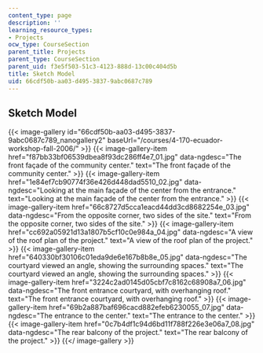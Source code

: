 ```yaml
---
content_type: page
description: ''
learning_resource_types:
- Projects
ocw_type: CourseSection
parent_title: Projects
parent_type: CourseSection
parent_uid: f3e5f503-51c3-4123-888d-13c00c404d5b
title: Sketch Model
uid: 66cdf50b-aa03-d495-3837-9abc0687c789
---
```


Sketch Model
------------
{{< image-gallery id="66cdf50b-aa03-d495-3837-9abc0687c789_nanogallery2" baseUrl="/courses/4-170-ecuador-workshop-fall-2006/" >}}
{{< image-gallery-item href="f87bb33bf06539dbea8f93dc286ff4e7_01.jpg" data-ngdesc="The front façade of the community center." text="The front façade of the community center." >}}
{{< image-gallery-item href="1e84ef7cb90774f36e426d448dad5510_02.jpg" data-ngdesc="Looking at the main façade of the center from the entrance." text="Looking at the main façade of the center from the entrance." >}}
{{< image-gallery-item href="66c8727d5cca1eacd44dd3cd8682254e_03.jpg" data-ngdesc="From the opposite corner, two sides of the site." text="From the opposite corner, two sides of the site." >}}
{{< image-gallery-item href="cc692a05921d13a1807b5cf10c0e984a_04.jpg" data-ngdesc="A view of the roof plan of the project." text="A view of the roof plan of the project." >}}
{{< image-gallery-item href="640330bf30106c01eda9de6e167b8b8e_05.jpg" data-ngdesc="The courtyard viewed an angle, showing the surrounding spaces." text="The courtyard viewed an angle, showing the surrounding spaces." >}}
{{< image-gallery-item href="3224c2ad0145d05cbf7c8162c68908a7_06.jpg" data-ngdesc="The front entrance courtyard, with overhanging roof." text="The front entrance courtyard, with overhanging roof." >}}
{{< image-gallery-item href="69b2a887baf696cacd882efeb6230055_07.jpg" data-ngdesc="The entrance to the center." text="The entrance to the center." >}}
{{< image-gallery-item href="0c7b4df1c94d6bd11f788f226e3e06a7_08.jpg" data-ngdesc="The rear balcony of the project." text="The rear balcony of the project." >}}
{{</ image-gallery >}}